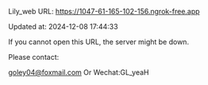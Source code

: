 Lily_web URL: https://1047-61-165-102-156.ngrok-free.app

Updated at: 2024-12-08 17:44:33

If you cannot open this URL, the server might be down.

Please contact: 

goley04@foxmail.com Or Wechat:GL_yeaH